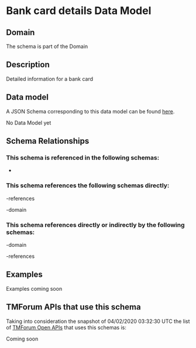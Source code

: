 # Bank card details Data Model

## Domain

The  schema is part of the  Domain

## Description

Detailed information for a bank card

## Data model

A JSON Schema corresponding to this data model can be found
[here](https://github.com/tmforum-rand/schemas/blob/candidates/Customer/BankCardDetails.schema.json).

No Data Model yet

## Schema Relationships

### This schema is referenced in the following schemas:

-

### This schema references the following schemas directly:

-references

-domain

### This schema references directly or indirectly by the following schemas:

-domain

-references



## Examples

Examples coming soon

## TMForum APIs that use this schema

Taking into consideration the snapshot of 04/02/2020 03:32:30 UTC the list of [TMForum Open APIs](https://www.tmforum.org/open-apis/) that uses this schemas is:

Coming soon